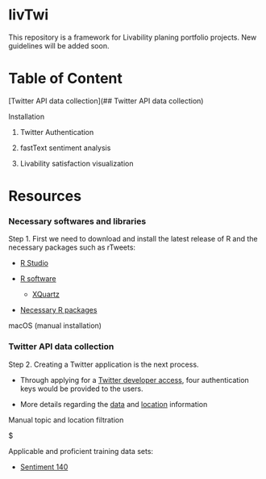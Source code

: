 # livTwi
This repository is a framework for Livability planing portfolio projects. New guidelines will be added soon.

# Table of Content
[Twitter API data collection](## Twitter API data collection)

Installation 

1. Twitter Authentication

2. fastText sentiment analysis

3. Livability satisfaction visualization

# Resources


### Necessary softwares and libraries

Step 1. First we need to download and install the latest release of R and the necessary packages such as rTweets:

* [R Studio](https://rstudio.com/products/rstudio/download/)

* [R software](https://cran.r-project.org/bin/macosx/)
  * [XQuartz](https://www.xquartz.org/)

* [Necessary R packages](https://cran.r-project.org/web/packages/nat/vignettes/Installation.html)

macOS (manual installation)





### Twitter API data collection

Step 2. Creating a Twitter application is the next process.

  * Through applying for a [Twitter developer access](https://developer.twitter.com/en/apply-for-access), four authentication keys would be provided to the users. 

  * More details regarding the [data]() and [location](https://developer.twitter.com/en/docs/tutorials/filtering-tweets-by-location) information

Manual topic and location filtration

$ 


Applicable and proficient training data sets:

 * [Sentiment 140](http://help.sentiment140.com/for-students)
